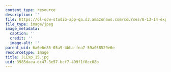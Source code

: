 ```yaml
---
content_type: resource
description: ''
file: https://ol-ocw-studio-app-qa.s3.amazonaws.com/courses/8-13-14-experimental-physics-i-ii-junior-lab-fall-2016-spring-2017/3985daeadc473e57bcf7499f1f0cc08b_JLExp_15.jpg
file_type: image/jpeg
image_metadata:
  caption: ''
  credit: ''
  image-alt: ''
parent_uid: 6a6e6e85-05a9-4bba-fea7-59a058529e6e
resourcetype: Image
title: JLExp_15.jpg
uid: 3985daea-dc47-3e57-bcf7-499f1f0cc08b
---
```

